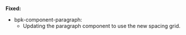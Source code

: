 **Fixed:**

- bpk-component-paragraph:
  - Updating the paragraph component to use the new spacing grid.